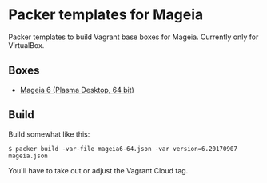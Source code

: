 # Packer templates for Mageia
Packer templates to build Vagrant base boxes for Mageia. Currently only for
VirtualBox.

## Boxes

* [Mageia 6 (Plasma Desktop, 64 bit)](https://app.vagrantup.com/fkrull/boxes/mageia6-64)

## Build
Build somewhat like this:

```
$ packer build -var-file mageia6-64.json -var version=6.20170907 mageia.json
```

You'll have to take out or adjust the Vagrant Cloud tag.
